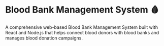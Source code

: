 # Blood Bank Management System 🩸

A comprehensive web-based Blood Bank Management System built with React and Node.js that helps connect blood donors with blood banks and manages blood donation campaigns.
